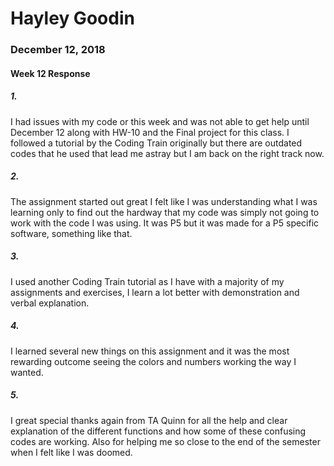 # Hayley Goodin
### December 12, 2018
#### Week 12 Response

##### 1.
 I had issues with my code or this week and was not able to get help until December 12 along with HW-10 and the Final project for this class. I followed a tutorial by the Coding Train originally but there are outdated codes that he used that lead me astray but I am back on the right track now.

##### 2.
The assignment started out great I felt like I was understanding what I was learning only to find out the hardway that my code was simply not going to work with the code I was using. It was P5 but it was made for a P5 specific software, something like that.  

##### 3.
I used another Coding Train tutorial as I have with a majority of my assignments and exercises, I learn a lot better with demonstration and verbal explanation.

##### 4.
I learned several new things on this assignment and it was the most rewarding outcome seeing the colors and numbers working the way I wanted.

##### 5.
I great special thanks again from TA Quinn for all the help and clear explanation of the different functions and how some of these confusing codes are working. Also for helping me so close to the end of the semester when I felt like I was doomed.
